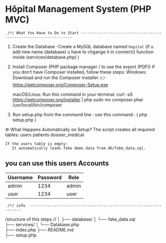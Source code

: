   # Hôpital Management System (PHP MVC)
    
     /*/ What You Have to Do to Start ------------------------------------------------------------------
     
  1. Create the Database
        -Create a MySQL database named `hopital`
          (if u add new name (database) u have to chgange it in connect() function inside (services/database.php) )

  2. Install Composer (PHP package manager / to use  the export (PDF)) 
       If you don’t have Composer installed, follow these steps:
       Windows:
       Download and run the Composer installer: 👉 https://getcomposer.org/Composer-Setup.exe
        
       macOS/Linux:  Run this command in your terminal:  curl -sS https://getcomposer.org/installer | php
                                                         sudo mv composer.phar /usr/local/bin/composer

  3.  Run setup.php from the command line :
          use this command :  ( php setup.php )


⚙️ What Happens Automatically on Setup?
    The script creates all required tables:
      users
      patients
      dossier_medical
 
    If the users table is empty:
       It automatically loads fake demo data from db/fake_data.sql.


  ## you can use this users Accounts 
   | Username | Password | Role  | 
   |----------|----------|-------|
   | admin    | 1234     | admin |
   | user     | 1234     | user  |





     /*/ info  ------------------------------------------------------------------
    
 /structure of this steps //
│
├── database/
│   └── fake_data.sql       
├── services/
│   └── Database.php        
├── index.php
├── README.md   
├── setup.php                 
